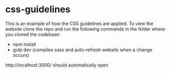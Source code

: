 # css-guidelines

This is an example of how the CSS guidelines are applied.
To view the website clone the repo and run the following commands in the folder where you cloned the codebase:
- npm install
- gulp dev (compiles sass and auto-refresh website when a change occurs)

http://localhost:3000/ should automatically open